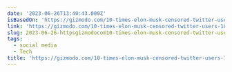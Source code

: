 ```yaml
---
date: '2023-06-26T13:40:43.000Z'
isBasedOn: 'https://gizmodo.com/10-times-elon-musk-censored-twitter-users-1850570720'
link: 'https://gizmodo.com/10-times-elon-musk-censored-twitter-users-1850570720'
slug: 2023-06-26-httpsgizmodocom10-times-elon-musk-censored-twitter-users-1850570720
tags:
  - social media
  - Tech
title: 'https://gizmodo.com/10-times-elon-musk-censored-twitter-users-1850570720'
---
```


